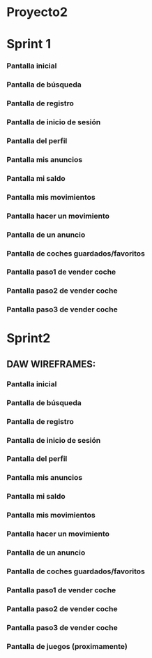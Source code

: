 # Proyecto2

# Sprint 1
### Pantalla inicial

### Pantalla de búsqueda

### Pantalla de registro

### Pantalla de inicio de sesión

### Pantalla del perfil

### Pantalla mis anuncios

### Pantalla mi saldo

### Pantalla mis movimientos

### Pantalla hacer un movimiento

### Pantalla de un anuncio

### Pantalla de coches guardados/favoritos

### Pantalla paso1 de vender coche

### Pantalla paso2 de vender coche

### Pantalla paso3 de vender coche

# Sprint2
## DAW WIREFRAMES:
### Pantalla inicial

### Pantalla de búsqueda

### Pantalla de registro

### Pantalla de inicio de sesión

### Pantalla del perfil

### Pantalla mis anuncios

### Pantalla mi saldo

### Pantalla mis movimientos

### Pantalla hacer un movimiento

### Pantalla de un anuncio

### Pantalla de coches guardados/favoritos

### Pantalla paso1 de vender coche

### Pantalla paso2 de vender coche

### Pantalla paso3 de vender coche

### Pantalla de juegos (proximamente)